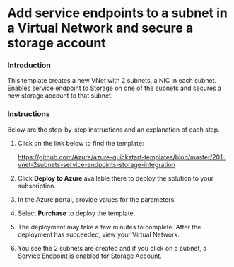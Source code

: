 # Add service endpoints to a subnet in a Virtual Network and secure a storage account

### Introduction
This template creates a new VNet with 2 subnets, a NIC in each subnet. Enables service endpoint to Storage on one of the subnets and secures a new storage account to that subnet.

### Instructions

Below are the step-by-step instructions and an explanation of each step. 

1. Click on the link below to find the template:

   https://github.com/Azure/azure-quickstart-templates/blob/master/201-vnet-2subnets-service-endpoints-storage-integration
   
2. Click **Deploy to Azure** available there to deploy the solution to your subscription. 
   
3. In the Azure portal, provide values for the parameters.

4. Select **Purchase** to deploy the template.

5. The deployment may take a few minutes to complete. After the deployment has succeeded, view your Virtual Network.

6. You see the 2 subnets are created and if you click on a subnet, a Service Endpoint is enabled for Storage Account.
